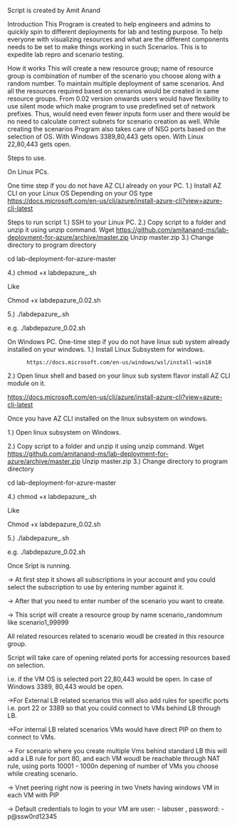 Script is created by Amit Anand


Introduction
This Program is created to help engineers and admins to quickly spin to different deployments for lab and testing purpose. To help everyone with visualizing resources and what are the different components needs to be set to make things working in such Scenarios.
This is to expedite lab repro and scenario testing. 

How it works
This will create a new resource group; name of resource group is combination of number of the scenario you choose along with a random number.  To maintain multiple deployment of same scenarios. 
And all the resources required based on scenarios would be created in same resource groups.
From 0.02 version onwards users would have flexibility to use silent mode which make program to use predefined set of network prefixes. Thus, would need even fewer inputs form user and there would be no need to calculate correct subnets for scenario creation as well. 
While creating the scenarios Program also takes care of NSG ports based on the selection of OS. With Windows 3389,80,443 gets open. With Linux 22,80,443 gets open. 

Steps to use. 

On Linux PCs. 

One time step if you do not have AZ CLI already on your PC. 
1.)	Install AZ CLI on your Linux OS
Depending on your OS type
https://docs.microsoft.com/en-us/cli/azure/install-azure-cli?view=azure-cli-latest

Steps to run script
       1.)  SSH to your Linux PC.
2.)	Copy script to a folder and unzip it using unzip command.
Wget  https://github.com/amitanand-ms/lab-deployment-for-azure/archive/master.zip
Unzip master.zip 
3.)	Change directory to program directory

cd lab-deployment-for-azure-master

4.)	chmod +x labdepazure_<ver>.sh

Like 

Chmod +x labdepazure_0.02.sh

5.)	./labdepazure_<ver>.sh

e.g. ./labdepazure_0.02.sh

On Windows PC. 
One-time step if you do not have linux sub system already installed on your windows.
1.)	Install Linux Subsystem for windows. 

          https://docs.microsoft.com/en-us/windows/wsl/install-win10

2.)	Open linux shell and based on your linux sub system flavor install AZ CLI module on it. 

https://docs.microsoft.com/en-us/cli/azure/install-azure-cli?view=azure-cli-latest


Once you have AZ CLI installed on the linux subsystem on windows. 

1.)	Open linux subsystem on Windows. 

2.)	Copy script to a folder and unzip it using unzip command.
Wget  https://github.com/amitanand-ms/lab-deployment-for-azure/archive/master.zip
Unzip master.zip 
3.)	Change directory to program directory

cd lab-deployment-for-azure-master

4.)	chmod +x labdepazure_<ver>.sh

Like 

Chmod +x labdepazure_0.02.sh

5.)	./labdepazure_<ver>.sh

e.g. ./labdepazure_0.02.sh


Once Sript is running.

-> At first step it shows all subscriptions in your account and you could select the subscription to use by entering number against it. 

-> After that you need to enter number of the scenario you want to create. 

-> This script will create a resource group by name scenario<num of choosen scenario>_randomnum like scenario1_99999

All related resources related to scenario woudl be created in this resource group. 

Script will take care of opening related ports for accessing resources based on selection. 

i.e. if the VM OS is selected port 22,80,443 would be open. In case of Windows 3389, 80,443 would be open. 

->For External LB related scenarios this will also add rules for specific ports i.e. port 22 or 3389 so that you could connect to VMs behind LB through LB. 

->For internal LB related scenarios VMs would have direct PIP on them to connect to VMs. 

-> For scenario where you create multiple Vms behind standard LB this will add a LB rule for port 80, and each VM woudl be reachable through NAT rule, using ports 10001 - 1000n depening of number of VMs you choose while creating scenario. 

-> Vnet peering right now is peering in two Vnets having windows VM in each VM with PIP

-> Default credentials to login to your VM are user: - labuser , password: - p@ssw0rd12345
